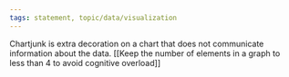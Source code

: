 ```yaml
---
tags: statement, topic/data/visualization
---
```

Chartjunk is extra decoration on a chart that does not communicate information about the data. [[Keep the number of elements in a graph to less than 4 to avoid cognitive overload]]